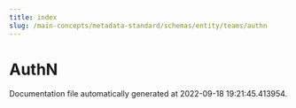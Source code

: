 ```yaml
---
title: index
slug: /main-concepts/metadata-standard/schemas/entity/teams/authn
---
```


# AuthN

Documentation file automatically generated at 2022-09-18 19:21:45.413954.
